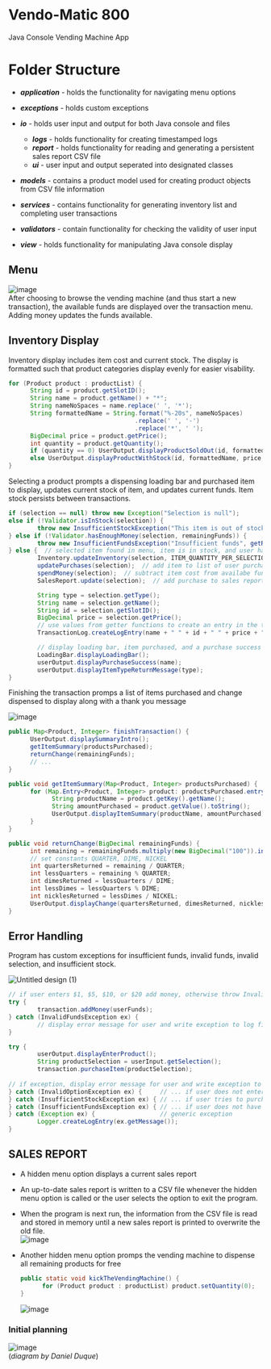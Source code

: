 # Vendo-Matic 800
Java Console Vending Machine App

# Folder Structure

- ***application*** - holds the functionality for navigating menu options   
- ***exceptions*** - holds custom exceptions

- ***io*** - holds user input and output for both Java console and files
  - ***logs*** - holds functionality for creating timestamped logs   
  - ***report*** - holds functionality for reading and generating a persistent sales report CSV file   
  - ***ui*** - user input and output seperated into designated classes   
- ***models*** - contains a product model used for creating product objects from CSV file information
- ***services*** - contains functionality for generating inventory list and completing user transactions
- ***validators*** - contain functionality for checking the validity of user input
- ***view*** - holds functionality for manipulating Java console display

## Menu
![image](https://user-images.githubusercontent.com/47723396/206981927-1eab7a34-1136-431d-81eb-222d577c1751.png)     
After choosing to browse the vending machine (and thus start a new transaction), the available funds are displayed over the transaction menu.  Adding money updates the funds available.

## Inventory Display
Inventory display includes item cost and current stock.  The display is formatted such that product categories display evenly for easier visability. 
   
```java
for (Product product : productList) {
      String id = product.getSlotID();
      String name = product.getName() + "*";
      String nameNoSpaces = name.replace(' ', '*');
      String formattedName = String.format("%-20s", nameNoSpaces)
                                   .replace(' ', '-')
                                   .replace('*', ' ');
      BigDecimal price = product.getPrice();
      int quantity = product.getQuantity();
      if (quantity == 0) UserOutput.displayProductSoldOut(id, formattedName, price); 
      else UserOutput.displayProductWithStock(id, formattedName, price, quantity);
}
 ```
      
Selecting a product prompts a dispensing loading bar and purchased item to display, updates current stock of item, and updates current funds.  Item stock persists between transactions.
   
```java
if (selection == null) throw new Exception("Selection is null");
else if (!Validator.isInStock(selection)) {
        throw new InsufficientStockException("This item is out of stock",  selection.getQuantity());
} else if (!Validator.hasEnoughMoney(selection, remainingFunds)) {
        throw new InsufficientFundsException("Insufficient funds", getRemainingFunds(), selection.getPrice());
} else {  // selected item found in menu, item is in stock, and user has enough money to purchase item
        Inventory.updateInventory(selection, ITEM_QUANTITY_PER_SELECTION);  // update inventory
        updatePurchases(selection);  // add item to list of user purchases for this transaction
        spendMoney(selection);  // subtract item cost from availabe funds
        SalesReport.update(selection);  // add purchase to sales report in memory

        String type = selection.getType();
        String name = selection.getName();
        String id = selection.getSlotID();
        BigDecimal price = selection.getPrice();
        // use values from getter functions to create an entry in the transaction log
        TransactionLog.createLogEntry(name + " " + id + " " + price + " " + remainingFunds);

        // display loading bar, item purchased, and a purchase success message to the user
        LoadingBar.displayLoadingBar();
        userOutput.displayPurchaseSuccess(name);
        userOutput.displayItemTypeReturnMessage(type);
}
```
        
Finishing the transaction promps a list of items purchased and change dispensed to display along with a thank you message   
     
![image](https://user-images.githubusercontent.com/47723396/206982934-c560d2fe-a749-4bce-8c1f-04a32b6cf8aa.png)      
     
  ```java
  public Map<Product, Integer> finishTransaction() {
        UserOutput.displaySummaryIntro();
        getItemSummary(productsPurchased);
        returnChange(remainingFunds);
        // ...
  }
  
  public void getItemSummary(Map<Product, Integer> productsPurchased) {
        for (Map.Entry<Product, Integer> product: productsPurchased.entrySet()) {
              String productName = product.getKey().getName();
              String amountPurchased = product.getValue().toString();
              UserOutput.displayItemSummary(productName, amountPurchased);
        }
  }

  public void returnChange(BigDecimal remainingFunds) {
        int remaining = remainingFunds.multiply(new BigDecimal("100")).intValue();
        // set constants QUARTER, DIME, NICKEL
        int quartersReturned = remaining / QUARTER;
        int lessQuarters = remaining % QUARTER;
        int dimesReturned = lessQuarters / DIME;
        int lessDimes = lessQuarters % DIME;
        int nicklesReturned = lessDimes / NICKEL;
        UserOutput.displayChange(quartersReturned, dimesReturned, nicklesReturned);
  }
  ```

     
## Error Handling
Program has custom exceptions for insufficient funds, invalid funds, invalid selection, and insufficient stock. 
   
![Untitled design (1)](https://user-images.githubusercontent.com/47723396/206980855-751f2c53-30fd-46e7-bd2a-89e62a9a8f90.png)      

```java
// if user enters $1, $5, $10, or $20 add money, otherwise throw Invalid Funds Exception
try {
        transaction.addMoney(userFunds);
} catch (InvalidFundsException ex) {
        // display error message for user and write exception to log file
}
```
```java
try {
        userOutput.displayEnterProduct();
        String productSelection = userInput.getSelection();
        transaction.purchaseItem(productSelection);
        
// if exception, display error message for user and write exception to log file
} catch (InvalidOptionException ex) {     // ... if user does not enter a valid product code
} catch (InsufficientStockException ex) { // ... if user tries to purchase an item that's out of stock
} catch (InsufficientFundsException ex) { // ... if user does not have enough money to purchase item
} catch (Exception ex) {                  // generic exception
        Logger.createLogEntry(ex.getMessage());
}
```
      
 
    
## SALES REPORT
- A hidden menu option displays a current sales report
- An up-to-date sales report is written to a CSV file whenever the hidden menu option is called or the user selects the option to exit the program.
- When the program is next run, the information from the CSV file is read and stored in memory until a new sales report is printed to overwrite the old file.   
  ![image](https://user-images.githubusercontent.com/47723396/203186694-95e7ff9e-de3b-42f4-bb7e-8c718fa7dc53.png)      
     
- Another hidden menu option promps the vending machine to dispense all remaining products for free   
  ```java
  public static void kickTheVendingMachine() {
        for (Product product : productList) product.setQuantity(0);
  }
  ```
  ![image](https://user-images.githubusercontent.com/47723396/203186857-3202450a-95aa-4737-b54b-289d3bb3281d.png)     


### Initial planning 
![image](https://user-images.githubusercontent.com/47723396/203187111-b9a87bf0-9eac-47da-9064-8646a941114c.png)     
(*diagram by Daniel Duque*)

